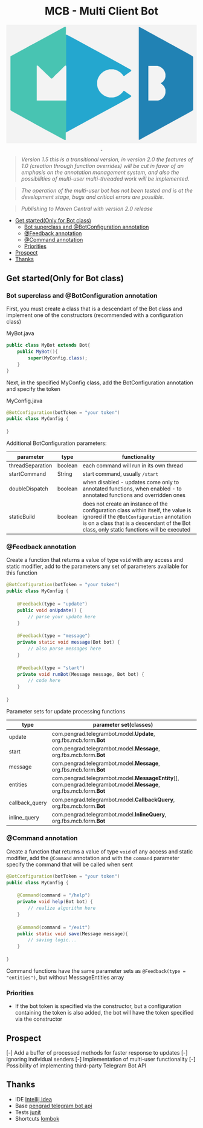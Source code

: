 <div align = "center">
  <h1>MCB - Multi Client Bot</h1>
  <img src="Logo.png" alt=""/>
  <a href="https://github.com/VilShiro/MCBJava/releases/latest">
    <img src="https://img.shields.io/github/release/VilShiro/MCBJava.svg?style=flat" alt="">
  </a>
  <a href="https://github.com/VilShiro/MCBJava/releases/latest">
    <img src="https://img.shields.io/github/downloads/VilShiro/MCBJava/total.svg?style=flat" alt="">
  </a>
</div>

> _Version 1.5 this is a transitional version, in version 2.0 the features of 1.0 (creation through function overrides) will be cut in favor of an emphasis on the annotation management system, and also the possibilities of multi-user multi-threaded work will be implemented._

> _The operation of the multi-user bot has not been tested and is at the development stage, bugs and critical errors are possible._

> _Publishing to Maven Central with version 2.0 release_

<!-- TOC -->
* [Get started(Only for Bot class)](#get-startedonly-for-bot-class)
  * [Bot superclass and @BotConfiguration annotation](#bot-superclass-and-botconfiguration-annotation)
  * [@Feedback annotation](#feedback-annotation)
  * [@Command annotation](#command-annotation)
  * [Priorities](#priorities)
* [Prospect](#prospect)
* [Thanks](#thanks)
<!-- TOC -->

## Get started(Only for Bot class)

### Bot superclass and @BotConfiguration annotation

First, you must create a class that is a descendant of the Bot class and implement one of the constructors (recommended with a configuration class)

MyBot.java
```java
public class MyBot extends Bot{
    public MyBot(){
        super(MyConfig.class);
    }
}
```

Next, in the specified MyConfig class, add the BotConfiguration annotation and specify the token

MyConfig.java

```java
@BotConfiguration(botToken = "your token")
public class MyConfig {
    
}
```

Additional BotConfiguration parameters:

| parameter        | type    | functionality                                                                                                                                                                                                                |
|------------------|---------|------------------------------------------------------------------------------------------------------------------------------------------------------------------------------------------------------------------------------|
| threadSeparation | boolean | each command will run in its own thread                                                                                                                                                                                      |
| startCommand     | String  | start command, usually `/start`                                                                                                                                                                                              |
| doubleDispatch   | boolean | when disabled - updates come only to annotated functions, when enabled - to annotated functions and overridden ones                                                                                                          |
| staticBuild      | boolean | does not create an instance of the configuration class within itself, the value is ignored if the `@BotConfiguration` annotation is on a class that is a descendant of the Bot class, only static functions will be executed |

### @Feedback annotation

Create a function that returns a value of type `void` with any access and static modifier, add to the parameters any set of parameters available for this function

```java
@BotConfiguration(botToken = "your token")
public class MyConfig {

    @Feedback(type = "update")
    public void onUpdate() {
        // parse your update here
    }

    @Feedback(type = "message")
    private static void message(Bot bot) {
        // also parse messages here
    }

    @Feedback(type = "start")
    private void runBot(Message message, Bot bot) {
        // code here
    }

}
```

Parameter sets for update processing functions

| type           | parameter set(classes)                                                                                                 |
|----------------|------------------------------------------------------------------------------------------------------------------------|
| update         | com.pengrad.telegrambot.model.**Update**, org.fbs.mcb.form.**Bot**                                                     |
| start          | com.pengrad.telegrambot.model.**Message**, org.fbs.mcb.form.**Bot**                                                    |
| message        | com.pengrad.telegrambot.model.**Message**, org.fbs.mcb.form.**Bot**                                                    |
| entities       | com.pengrad.telegrambot.model.**MessageEntity**[], com.pengrad.telegrambot.model.**Message**, org.fbs.mcb.form.**Bot** |
| callback_query | com.pengrad.telegrambot.model.**CallbackQuery**, org.fbs.mcb.form.**Bot**                                              |
| inline_query   | com.pengrad.telegrambot.model.**InlineQuery**, org.fbs.mcb.form.**Bot**                                                |

### @Command annotation

Create a function that returns a value of type `void` of any access and static modifier, add the `@Command` annotation and with the `command` parameter specify the command that will be called when sent

```java
@BotConfiguration(botToken = "your token")
public class MyConfig {

    @Command(command = "/help")
    private void help(Bot bot) {
        // realize algorithm here
    }

    @Command(command = "/exit")
    public static void save(Message message){
        // saving logic...
    }

}
```

Command functions have the same parameter sets as `@Feedback(type = "entities")`, but without MessageEntities array

### Priorities

- If the bot token is specified via the constructor, but a configuration containing the token is also added, the bot will have the token specified via the constructor

## Prospect

[-] Add a buffer of processed methods for faster response to updates
[-] Ignoring individual senders
[-] Implementation of multi-user functionality
[-] Possibility of implementing third-party Telegram Bot API

## Thanks
- IDE [Intellij Idea](https://www.jetbrains.com/idea/)
- Base [pengrad telegram bot api](https://github.com/pengrad/java-telegram-bot-api)
- Tests [junit](https://github.com/junit-team/junit4)
- Shortcuts [lombok](https://github.com/projectlombok/lombok)